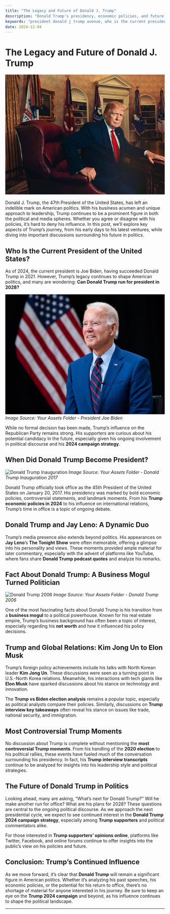 ```yaml
---
title: "The Legacy and Future of Donald J. Trump"
description: "Donald Trump's presidency, economic policies, and future political prospects. Discover his important moments, podcast comments, and campaign strategies."
keywords: "president donald j trump avenue, who is the current president of the united states, when did donald trump become president, can donald trump run for president in 2028, fact about donald trump, Donald Trump, Jay Leno, Donald Trump podcast quotes, Trump economic policies 2024, Donald Trump debate highlights, Trump interview transcripts, most controversial Trump moments, Trump 2024 campaign strategy"
date: 2024-12-04
---
```


# The Legacy and Future of Donald J. Trump

![Donald Trump](assets/Donald%20Trump.webp)

Donald J. Trump, the 47th President of the United States, has left an indelible mark on American politics. With his business acumen and unique approach to leadership, Trump continues to be a prominent figure in both the political and media spheres. Whether you agree or disagree with his policies, it’s hard to deny his influence. In this post, we’ll explore key aspects of Trump’s journey, from his early days to his latest ventures, while diving into important discussions surrounding his future in politics.

## Who Is the Current President of the United States?

As of 2024, the current president is Joe Biden, having succeeded Donald Trump in 2021. However, Trump’s legacy continues to shape American politics, and many are wondering: **Can Donald Trump run for president in 2028?**

![President Joe Biden](assets/President%20Joe%20Biden.jpeg)
*Image Source: Your Assets Folder - President Joe Biden*

While no formal decision has been made, Trump’s influence on the Republican Party remains strong. His supporters are curious about his potential candidacy in the future, especially given his ongoing involvement in political discourse and his **2024 campaign strategy**. 

## When Did Donald Trump Become President?

![Donald Trump Inauguration](assets/Donald%20Trump%20Inauguration.avif)
*Image Source: Your Assets Folder - Donald Trump Inauguration 2017*

Donald Trump officially took office as the 45th President of the United States on January 20, 2017. His presidency was marked by bold economic policies, controversial statements, and landmark moments. From his **Trump economic policies in 2024** to his influence on international relations, Trump’s time in office is a topic of ongoing debate.

## Donald Trump and Jay Leno: A Dynamic Duo

Trump’s media presence also extends beyond politics. His appearances on **Jay Leno**’s **The Tonight Show** were often memorable, offering a glimpse into his personality and views. These moments provided ample material for later commentary, especially with the advent of platforms like YouTube, where fans share **Donald Trump podcast quotes** and analyze his remarks.

## Fact About Donald Trump: A Business Mogul Turned Politician

![Donald Trump 2006](assets/Donald%20Trump.jpg)
*Image Source: Your Assets Folder - Donald Trump 2006*

One of the most fascinating facts about Donald Trump is his transition from a **business mogul** to a political powerhouse. Known for his real estate empire, Trump’s business background has often been a topic of interest, especially regarding his **net worth** and how it influenced his policy decisions.

## Trump and Global Relations: Kim Jong Un to Elon Musk

Trump’s foreign policy achievements include his talks with North Korean leader **Kim Jong Un**. These discussions were seen as a turning point in U.S.-North Korea relations. Meanwhile, his interactions with tech giants like **Elon Musk** have sparked discussions about his stance on technology and innovation. 

The **Trump vs Biden election analysis** remains a popular topic, especially as political analysts compare their policies. Similarly, discussions on **Trump interview key takeaways** often reveal his stance on issues like trade, national security, and immigration.

## Most Controversial Trump Moments

No discussion about Trump is complete without mentioning the **most controversial Trump moments**. From his handling of the **2020 election** to his political rallies, these events have fueled much of the conversation surrounding his presidency. In fact, his **Trump interview transcripts** continue to be analyzed for insights into his leadership style and political strategies.

## The Future of Donald Trump in Politics

Looking ahead, many are asking, “What’s next for Donald Trump?” Will he make another run for office? What are his plans for 2028? These questions are central to the ongoing political discourse. As we approach the next presidential cycle, we expect to see continued interest in the **Donald Trump 2024 campaign strategy**, especially among **Trump supporters** and political commentators alike.

For those interested in **Trump supporters’ opinions online**, platforms like Twitter, Facebook, and online forums continue to offer insights into the public’s view on his policies and future.

## Conclusion: Trump’s Continued Influence

As we move forward, it’s clear that **Donald Trump** will remain a significant figure in American politics. Whether it’s analyzing his past speeches, his economic policies, or the potential for his return to office, there’s no shortage of material for anyone interested in his journey. Be sure to keep an eye on the **Trump 2024 campaign** and beyond, as his influence continues to shape the political landscape.

---
